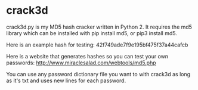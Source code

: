 # crack3d

crack3d.py is my MD5 hash cracker written in Python 2. 
It requires the md5 library which can be installed with pip install md5, or pip3 install md5. 

Here is an example hash for testing: 
42f749ade7f9e195bf475f37a44cafcb

Here is a website that generates hashes so you can test your own passwords: 
http://www.miraclesalad.com/webtools/md5.php

You can use any password dictionary file you want to with crack3d as long as it's txt and uses new lines for each password.
